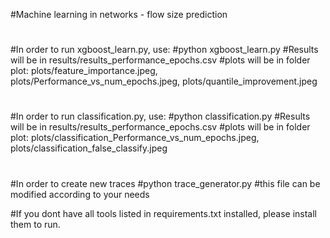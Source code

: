 #Machine learning in networks - flow size prediction
#
#In order to run xgboost_learn.py, use:
#python xgboost_learn.py
#Results will be in results/results_performance_epochs.csv
#plots will be in folder plot: plots/feature_importance.jpeg, plots/Performance_vs_num_epochs.jpeg, plots/quantile_improvement.jpeg
#
#In order to run classification.py, use:
#python classification.py
#Results will be in results/results_performance_epochs.csv
#plots will be in folder plot: plots/classification_Performance_vs_num_epochs.jpeg, plots/classification_false_classify.jpeg
#
#In order to create new traces
#python trace_generator.py
#this file can be modified according to your needs

#If you dont have all tools listed in requirements.txt installed, please install them to run.
